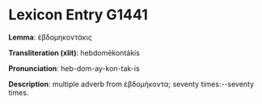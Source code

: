 # Lexicon Entry G1441

**Lemma**: ἑβδομηκοντάκις

**Transliteration (xlit)**: hebdomēkontákis

**Pronunciation**: heb-dom-ay-kon-tak-is

**Description**:
multiple adverb from ἑβδομήκοντα; seventy times:--seventy times.

